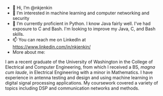 - 👋 Hi, I’m @nkjenkin
- 👀 I’m interested in machine learning and computer networking and security
- 🌱 I’m currently proficient in Python. I know Java fairly well. I've had exposure to C and Bash. I'm looking to improve my Java, C, and Bash skills.
- 📫 You can reach me on LinkedIn at https://www.linkedin.com/in/nkjenkin/
- More about me:
 
I am a recent graduate of the University of Washington in the College of Electrical and Computer Engineering, from which I received a BS, *magna cum laude*, in Electrical Engineering with a minor in Mathematics. I have experience in antenna testing and design and using machine learning in digital signal processing applications. My coursework covered a variety of topics including DSP and communication networks and methods.
<!---
nkjenkin/nkjenkin is a ✨ special ✨ repository because its `README.md` (this file) appears on your GitHub profile.
You can click the Preview link to take a look at your changes.
--->
